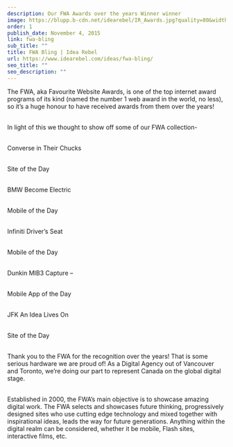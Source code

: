 ```yaml
---
description: Our FWA Awards over the years Winner winner
image: https://blupp.b-cdn.net/idearebel/IR_Awards.jpg?quality=80&width=800
order: 1
publish_date: November 4, 2015
link: fwa-bling
sub_title: ""
title: FWA Bling | Idea Rebel
url: https://www.idearebel.com/ideas/fwa-bling/
seo_title: ""
seo_description: ""
---
```

The FWA, aka Favourite Website Awards, is one of the top internet award programs of its kind (named the number 1 web award in the world, no less), so it’s a huge honour to have received awards from them over the years!

\
In light of this we thought to show off some of our FWA collection-

\
Converse in Their Chucks

\
Site of the Day

\
BMW Become Electric

\
Mobile of the Day

\
Infiniti Driver’s Seat

\
Mobile of the Day

\
Dunkin MIB3 Capture –

\
Mobile App of the Day

\
JFK An Idea Lives On

\
Site of the Day

\
Thank you to the FWA for the recognition over the years! That is some serious hardware we are proud of!  As a Digital Agency out of Vancouver and Toronto, we’re doing our part to represent Canada on the global digital stage.

\
Established in 2000, the FWA’s main objective is to showcase amazing digital work.  The FWA selects and showcases future thinking, progressively designed sites who use cutting edge technology and mixed together with inspirational ideas, leads the way for future generations. Anything within the digital realm can be considered, whether it be mobile, Flash sites, interactive films, etc.
